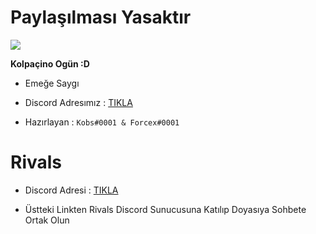 # Paylaşılması Yasaktır

<img src="https://cdn.discordapp.com/attachments/726744679454081125/728555214021460028/a_6963b2073bea1582c1d3e4401db19c2f.gif">



**Kolpaçino Ogün :D**

- Emeğe Saygı

- Discord Adresımız : [TIKLA](https://discord.gg/kobs)

- Hazırlayan :  ``Kobs#0001 & Forcex#0001``

# Rivals 

- Discord Adresi : [TIKLA](https://discord.gg/rivals)

- Üstteki Linkten Rivals Discord Sunucusuna Katılıp Doyasıya Sohbete Ortak Olun